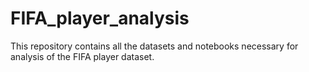 # FIFA_player_analysis
This repository contains all the datasets and notebooks necessary for analysis of the FIFA player dataset.
